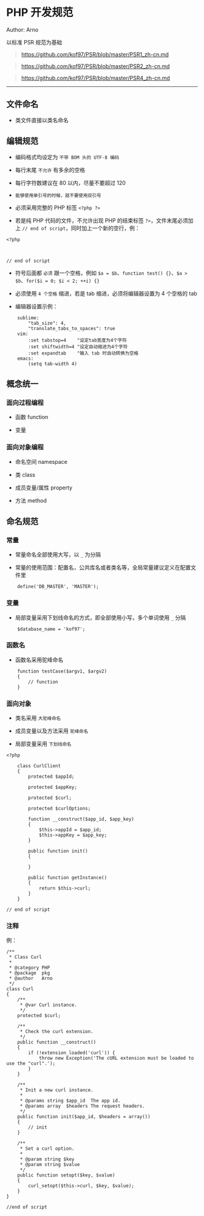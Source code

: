 # PHP 开发规范

Author: Arno

以标准 PSR 规范为基础

> https://github.com/kof97/PSR/blob/master/PSR1_zh-cn.md

> https://github.com/kof97/PSR/blob/master/PSR2_zh-cn.md

> https://github.com/kof97/PSR/blob/master/PSR4_zh-cn.md

---

## 文件命名

* 类文件直接以类名命名

## 编辑规范

* 编码格式均设定为 `不带 BOM 头的 UTF-8 编码`

* 每行末尾 `不允许` 有多余的空格

* 每行字符数建议在 80 以内，尽量不要超过 120

* `能够使用单引号的时候，就不要使用双引号`

* 必须采用完整的 PHP 标签 `<?php ?>`

* 若是纯 PHP 代码的文件，不允许出现 PHP 的结束标签 `?>`，文件末尾必须加上 `// end of script`，同时加上一个新的空行，例：

```
<?php



// end of script

```

* 符号后面都 `必须` 跟一个空格，例如 `$a = $b`、`function test() {}`、`$a > $b`、`for($i = 0; $i < 2; ++i) {}`

* 必须使用 `4 个空格` 缩进，若是 tab 缩进，必须将编辑器设置为 4 个空格的 tab

* 编辑器设置示例：

```
    sublime:
        "tab_size": 4,
        "translate_tabs_to_spaces": true
    vim:
        :set tabstop=4    "设定tab宽度为4个字符
        :set shiftwidth=4 "设定自动缩进为4个字符
        :set expandtab    "输入 tab 时自动转换为空格
    emacs:
        (setq tab-width 4)
```

## 概念统一

### 面向过程编程

* 函数 function

* 变量

### 面向对象编程

* 命名空间 namespace

* 类 class

* 成员变量/属性 property

* 方法 method


## 命名规范

### 常量

* 常量命名全部使用大写，以 `_` 为分隔

* 常量的使用范围：配置名，公共库名或者类名等，全局常量建议定义在配置文件里

```
    define('DB_MASTER', 'MASTER');
```

### 变量

* 局部变量采用下划线命名的方式，即全部使用小写，多个单词使用 `_` 分隔

```
    $database_name = 'kof97';
```

### 函数名

* 函数名采用驼峰命名

```
    function testCase($argv1, $argv2)
    {
        // function
    }
```

### 面向对象

* 类名采用 `大驼峰命名`

* 成员变量以及方法采用 `驼峰命名`

* 局部变量采用 `下划线命名`

```
<?php

    class CurlClient
    {
        protected $appId;

        protected $appKey;

        protected $curl;

        protected $curlOptions;

        function __construct($app_id, $app_key)
        {
            $this->appId = $app_id;
            $this->appKey = $app_key;
        }

        public function init()
        {

        }

        public function getInstance()
        {
            return $this->curl;
        }
    }

// end of script

```

### 注释

例：

```
/**
 * Class Curl
 *
 * @category PHP
 * @package  pkg
 * @author   Arno
 */
class Curl
{
    /**
     * @var Curl instance.
     */
    protected $curl;

    /**
     * Check the curl extension.
     */
    public function __construct()
    {
        if (!extension_loaded('curl')) {
            throw new Exception('The cURL extension must be loaded to use the "curl".');
        }
    }

    /**
     * Init a new curl instance.
     *
     * @params string $app_id  The app id.
     * @params array  $headers The request headers.
     */
    public function init($app_id, $headers = array())
    {
        // init
    }

    /**
     * Set a curl option.
     *
     * @param string $key
     * @param string $value
     */
    public function setopt($key, $value)
    {
        curl_setopt($this->curl, $key, $value);
    }
}

//end of script

```
